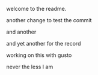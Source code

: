 welcome to the readme.

another change to test the commit

and another

and yet another for the record

working on this with gusto

never the less I am